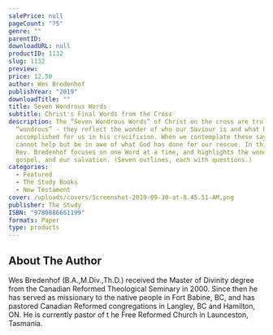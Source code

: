 ```yaml
---
salePrice: null
pageCount: "75"
genre: ""
parentID: 
downloadURL: null
productID: 1132
slug: 1132
preview: 
price: 12.50
author: Wes Bredenhof
publishYear: "2019"
downloadTitle: ""
title: Seven Wondrous Words
subtitle: Christ's Final Words from the Cross
description: The “Seven Wondrous Words” of Christ on the cross are truly
  “wondrous” - they reflect the wonder of who our Saviour is and what he has
  accomplished for us in his crucifixion. When we contemplate these sayings, we
  cannot help but be in awe of what God has done for our rescue. In this book,
  Rev. Bredenhof focuses on one Word at a time, and highlights the wonder of the
  gospel, and our salvation. (Seven outlines, each with questions.)
categories:
  - Featured
  - The Study Books
  - New Testament
cover: /uploads/covers/Screenshot-2019-09-30-at-8.45.51-AM.png
publisher: The Study
ISBN: "9780886661199"
formats: Paper
type: products
---
```


## About The Author

Wes Bredenhof (B.A.,M.Div.,Th.D.) received the Master of Divinity degree from the Canadian Reformed Theological Seminary in 2000. Since then he has served as missionary to the native people in Fort Babine, BC, and has pastored Canadian Reformed congregations in Langley, BC and Hamilton, ON. He is currently pastor of t he Free Reformed Church in Launceston, Tasmania.